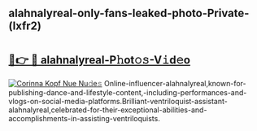 ## alahnalyreal-only-fans​-leaked-photo​-Private-(lxfr2)


# <h2><a href="https://mediaupload.pro?title=alahnalyreal&ref=git">🔗👉 🔴 alahnalyreal-P𝚑ot𝚘𝚜-V𝚒d𝚎o</a></h2>

[![Corinna Kopf Nue Nu𝚍e𝚜](https://i.imgur.com/0qMVB7G.gif)](https://mediaupload.pro?title=alahnalyreal&ref=git)
Online-influencer-alahnalyreal,known-for-publishing-dance-and-lifestyle-content,-including-performances-and-vlogs-on-social-media-platforms.Brilliant-ventriloquist-assistant-alahnalyreal,celebrated-for-their-exceptional-abilities-and-accomplishments-in-assisting-ventriloquists.  